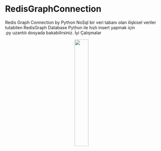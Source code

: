 # RedisGraphConnection
Redis Graph Connection  by Python
NoSql bir veri tabanı olan ilişkisel veriler tutabilen RedisGraph Database Python ile  hızlı insert yapmak için   
.py uzantılı dosyada bakabilirsiniz.
İyi Çalışmalar

<div align="center">
    <a href="./">
        <img src="https://redis.com/wp-content/uploads/2020/04/image10-368x260-1.png" width="30%"/>
    </a>
</div>



